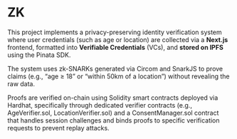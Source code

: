 # ZK

This project implements a privacy-preserving identity verification system where user credentials (such as age or location) are collected via a **Next.js** frontend, formatted into **Verifiable Credentials** (VCs), and **stored on IPFS** using the Pinata SDK. 

The system uses zk-SNARKs generated via Circom and SnarkJS to prove claims (e.g., “age ≥ 18” or “within 50km of a location”) without revealing the raw data. 

Proofs are verified on-chain using Solidity smart contracts deployed via Hardhat, specifically through dedicated verifier contracts (e.g., AgeVerifier.sol, LocationVerifier.sol) and a ConsentManager.sol contract that handles session challenges and binds proofs to specific verification requests to prevent replay attacks.